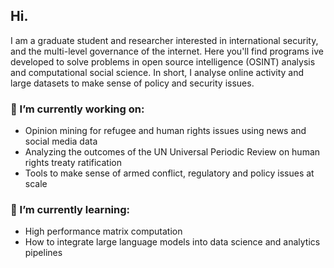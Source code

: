 ## Hi.
I am a graduate student and researcher interested in international security, and the multi-level governance of the internet. Here you'll find programs ive developed to solve problems in open source intelligence (OSINT) analysis and computational social science. In short, I analyse online activity and large datasets to make sense of policy and security issues.

### 🔭 I’m currently working on:
- Opinion mining for refugee and human rights issues using news and social media data
- Analyzing the outcomes of the UN Universal Periodic Review on human rights treaty ratification
- Tools to make sense of armed conflict, regulatory and policy issues at scale 

### 🌱 I’m currently learning:
- High performance matrix computation
- How to integrate large language models into data science and analytics pipelines

<!--
### 🤔 I’m looking for help with:
### 👯 I’m looking to collaborate on:
### 💬 Ask me about:
-->
